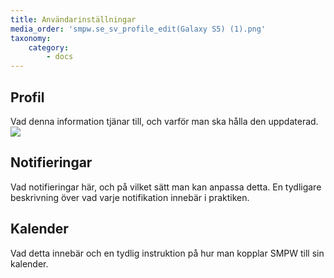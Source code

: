```yaml
---
title: Användarinställningar
media_order: 'smpw.se_sv_profile_edit(Galaxy S5) (1).png'
taxonomy:
    category:
        - docs
---
```


## Profil
Vad denna information tjänar till, och varför man ska hålla den uppdaterad.
![](smpw.se_sv_profile_edit%28Galaxy%20S5%29%20%281%29.png)

## Notifieringar
Vad notifieringar här, och på vilket sätt man kan anpassa detta. En tydligare beskrivning över vad varje notifikation innebär i praktiken.

## Kalender
Vad detta innebär och en tydlig instruktion på hur man kopplar SMPW till sin kalender.